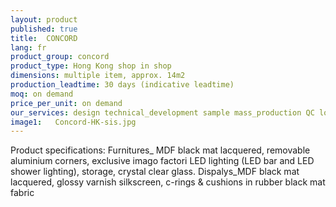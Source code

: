 ```yaml
---
layout: product
published: true
title:  CONCORD
lang: fr
product_group: concord
product_type: Hong Kong shop in shop
dimensions: multiple item, approx. 14m2
production_leadtime: 30 days (indicative leadtime)
moq: on demand
price_per_unit: on demand
our_services: design technical_development sample mass_production QC logistic installation
image1:   Concord-HK-sis.jpg
---
```

Product specifications: Furnitures_ MDF black mat lacquered, removable aluminium  corners, exclusive imago factori LED lighting  (LED bar and LED shower lighting), storage, crystal clear glass. Dispalys_MDF black mat lacquered, glossy varnish silkscreen, c-rings & cushions in rubber black mat fabric						
